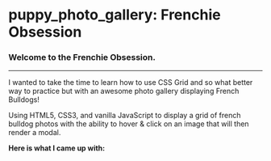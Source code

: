 # puppy_photo_gallery: Frenchie Obsession


### Welcome to the Frenchie Obsession. 
---------------------------------------

I wanted to take the time to learn how to use CSS Grid and so what better way to practice but with an awesome photo gallery displaying French Bulldogs!

Using HTML5, CSS3, and vanilla JavaScript to display a grid of french bulldog photos with the ability to hover & click on an image that will then render a modal.

**Here is what I came up with:**

